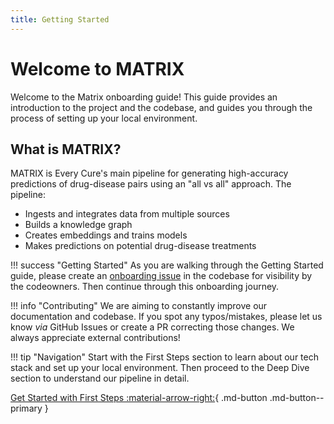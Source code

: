 ```yaml
---
title: Getting Started
---
```


# Welcome to MATRIX

Welcome to the Matrix onboarding guide! This guide provides an introduction to the project and the codebase, and guides you through the process of setting up your local environment.

## What is MATRIX?

MATRIX is Every Cure's main pipeline for generating high-accuracy predictions of drug-disease pairs using an "all vs all" approach. The pipeline:
- Ingests and integrates data from multiple sources
- Builds a knowledge graph
- Creates embeddings and trains models
- Makes predictions on potential drug-disease treatments

!!! success "Getting Started"
    As you are walking through the Getting Started guide, please create an [onboarding issue](https://github.com/everycure-org/matrix/issues/new?assignees=&labels=onboarding&projects=&template=onboarding.md&title=%3Cfirstname%3E+%3Clastname%3E) in the codebase for visibility by the codeowners. Then continue through this onboarding journey.

!!! info "Contributing"
    We are aiming to constantly improve our documentation and codebase. If you spot any typos/mistakes, please let us know _via_ GitHub Issues or create a PR correcting those changes. We always appreciate external contributions!

!!! tip "Navigation"
    Start with the First Steps section to learn about our tech stack and set up your local environment. Then proceed to the Deep Dive section to understand our pipeline in detail.

[Get Started with First Steps :material-arrow-right:](./first_steps/){ .md-button .md-button--primary }
     